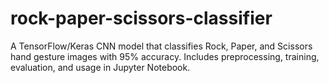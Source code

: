 # rock-paper-scissors-classifier
A TensorFlow/Keras CNN model that classifies Rock, Paper, and Scissors hand gesture images with 95% accuracy. Includes preprocessing, training, evaluation, and usage in Jupyter Notebook.
